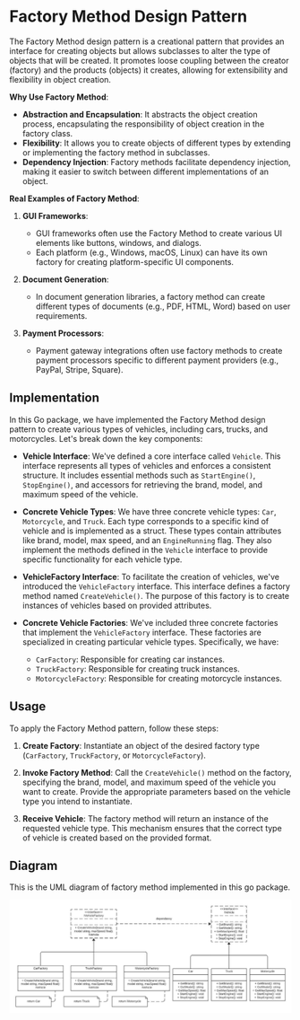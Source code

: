 # Factory Method Design Pattern

The Factory Method design pattern is a creational pattern that provides an interface for creating objects but allows subclasses to alter the type of objects that will be created. It promotes loose coupling between the creator (factory) and the products (objects) it creates, allowing for extensibility and flexibility in object creation.

**Why Use Factory Method**:
- **Abstraction and Encapsulation**: It abstracts the object creation process, encapsulating the responsibility of object creation in the factory class.
- **Flexibility**: It allows you to create objects of different types by extending or implementing the factory method in subclasses.
- **Dependency Injection**: Factory methods facilitate dependency injection, making it easier to switch between different implementations of an object.

**Real Examples of Factory Method**:

1. **GUI Frameworks**:
    - GUI frameworks often use the Factory Method to create various UI elements like buttons, windows, and dialogs.
    - Each platform (e.g., Windows, macOS, Linux) can have its own factory for creating platform-specific UI components.

2. **Document Generation**:
    - In document generation libraries, a factory method can create different types of documents (e.g., PDF, HTML, Word) based on user requirements.

3. **Payment Processors**:
    - Payment gateway integrations often use factory methods to create payment processors specific to different payment providers (e.g., PayPal, Stripe, Square).

## Implementation

In this Go package, we have implemented the Factory Method design pattern to create various types of vehicles, including cars, trucks, and motorcycles. Let's break down the key components:

- **Vehicle Interface**: We've defined a core interface called `Vehicle`. This interface represents all types of vehicles and enforces a consistent structure. It includes essential methods such as `StartEngine()`, `StopEngine()`, and accessors for retrieving the brand, model, and maximum speed of the vehicle.

- **Concrete Vehicle Types**: We have three concrete vehicle types: `Car`, `Motorcycle`, and `Truck`. Each type corresponds to a specific kind of vehicle and is implemented as a struct. These types contain attributes like brand, model, max speed, and an `EngineRunning` flag. They also implement the methods defined in the `Vehicle` interface to provide specific functionality for each vehicle type.

- **VehicleFactory Interface**: To facilitate the creation of vehicles, we've introduced the `VehicleFactory` interface. This interface defines a factory method named `CreateVehicle()`. The purpose of this factory is to create instances of vehicles based on provided attributes.

- **Concrete Vehicle Factories**: We've included three concrete factories that implement the `VehicleFactory` interface. These factories are specialized in creating particular vehicle types. Specifically, we have:
   - `CarFactory`: Responsible for creating car instances.
   - `TruckFactory`: Responsible for creating truck instances.
   - `MotorcycleFactory`: Responsible for creating motorcycle instances.

## Usage

To apply the Factory Method pattern, follow these steps:

1. **Create Factory**: Instantiate an object of the desired factory type (`CarFactory`, `TruckFactory`, or `MotorcycleFactory`).

2. **Invoke Factory Method**: Call the `CreateVehicle()` method on the factory, specifying the brand, model, and maximum speed of the vehicle you want to create. Provide the appropriate parameters based on the vehicle type you intend to instantiate.

3. **Receive Vehicle**: The factory method will return an instance of the requested vehicle type. This mechanism ensures that the correct type of vehicle is created based on the provided format.


## Diagram
This is the UML diagram of factory method implemented in this go package.  

![Factory Method.jpeg](Factory%20Method.jpeg)